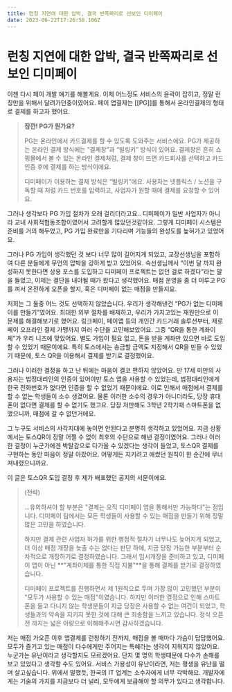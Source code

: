 ```yaml
---
title: 런칭 지연에 대한 압박, 결국 반쪽짜리로 선보인 디미페이
date: 2023-06-22T17:26:58.106Z
---
```


# 런칭 지연에 대한 압박, 결국 반쪽짜리로 선보인 디미페이

이젠 다시 페이 개발 얘기를 해볼게요. 이제 어느정도 서비스의 윤곽이 잡히고, 정말 런칭만을 위해서 달려가던중이였어요. 페이 앱결제는 [[PG]]를 통해서 온라인결제의 형태로 결제를 하고자 했어요.

> **잠깐! PG가 뭔가요?**
>
> PG는 온라인에서 카드결제를 할 수 있도록 도와주는 서비스에요. PG가 제공하는 온라인 결제 방식에는 “결제창”과 “빌링키” 방식이 있어요. 결제창은 흔히 쇼핑몰에서 볼 수 있는 온라인 결제처럼, 결제 창이 뜨면 카드회사를 선택하고 카드 인증 후에 결제를 하는 방식이에요.
>
> 디미페이가 이용하는 결제 방식은 “빌링키”에요. 사용자는 넷플릭스 / 노션을 구독할 때 처럼 카드 번호를 입력하고, 사업자가 원할 때에 결제를 요청할 수 있어요.

그러나 생각보다 PG 가입 절차가 오래 걸리더라고요.. 디미페이가 일반 사업자가 아니라 교내 사회적협동조합이였어서 고려할게 많았던것같아요. 그렇게 디미페이 시스템은 준비를 거의 해두었고, PG 가입 완료만을 기다리며 기능들의 완성도를 높혀가고 있었어요.

그러나 PG 가입이 생각했던 것 보다 너무 많이 길어지게 되었고, 교장선생님을 포함하여 다른 분들에게 무언의 압박을 강하게 받고 있었어요. 슥선생님께서 “이번 달 까지 완성하지 못한다면 상용 포스를 도입하고 디미페이 프로젝트는 없던 걸로 하겠다”라는 말을 들었고, 이제는 결단을 내야될 때가 왔다고 생각했어요. 매점 운영을 좀 더 미루고 PG를 껴서 온전하게 오픈을 할지, 혹은 디미페이 없는 매점을 만들지요.

저희는 그 둘중 어느 것도 선택하지 않았습니다. 우리가 생각해낸건 “PG가 없는 디미페이를 만들기”였어요. 최대한 외부 절차를 배제하고, 우리가 가지고있는 재원만으로 이 문제를 해결해보기로 했어요. 링크페이, 페이앱 등의 개인간 카드거래 솔루션부터, 제로페이 오프라인 결제 가맹까지 여러 수단을 고민해보았어요. 그중 “QR을 통한 계좌이체”가 우리 니즈에 맞았어요. 별도 가입이 필요 없고, 돈을 받을 계좌만 있으면 바로 도입할 수 있었기 때문이에요. 특히 토스에서는 송금할 금액도 지정해서 QR을 만들 수 있었기 때문에, 토스 QR을 이용해서 결제를 받기로 결정했어요.

그러나 이러한 결정을 하고 난 뒤에는 마음이 결코 편하지 않았어요. 만 17세 미만의 사용자는 법정대리인의 인증이 있어야만 토스 앱을 사용할 수 있었는데, 법정대리인에게 한국 전화번호가 없다면 인증을 할 수 없었기 때문이에요. 이로 인해서 매점에서 결제를 할 수 없는 학생들이 소수 생겼어요. 물론 이러한 소수의 경우가 아니더라도, 당장 휴대폰이 없다면 결제를 할 수 없기도 했고요. 당장 저만해도 3학년 2학기때 스마트폰을 없앴으니까, 매점에 갈 수 없던거에요.

그 누구도 서비스의 사각지대에 놓이면 안된다고 분명히 생각하고 있었어요. 지금 상황에서는 토스QR이 정말 어쩔 수 없이 최후의 수단으로 해낸 결정이였어요. 그러나 이러한 결정이 누군가에겐 박탈감으로 다가올 수 있겠다는 생각이 들었고, 토스QR 결제를 구현하는 동안 마음이 정말 아팠어요. 어떻게든 지키려고 애썼던 원칙이 한 순간에 무너져내렸으니까요.

이 글은 토스QR 도입 결정 후 제가 배포했던 공지의 서문이에요.

> (전략)
>
> …유의하셔야 할 부분은 "결제는 오직 디미페이 앱을 통해서만 가능하다"는 점입니다. 디미페이 팀에서는 모든 학생들이 사용할 수 있는 매점을 만들기 위해 정말 많은 고민을 하였습니다.
>
> 하지만 결제 관련 사업자 허가를 위한 행정적 절차가 너무나도 늦어지게 되었고, 더 이상 매점 개장을 늦출 수는 없다는 판단 하에, 지금 당장 가능한 부분부터 순차적으로 개장하기로 결정하였습니다. 그래서 임시개장을 준비하고 있고, 디미페이 앱이 아닌 **"계좌이체를 통한 직접 지불"**을 통해 결제를 받기로 결정하였습니다.
>
> 디미페이 프로젝트를 진행하면서 제 1원칙으로 두며 가장 많이 고민했던 부분이 "모두가 사용할 수 있는 매점"이였습니다. 하지만 이러한 결정으로 인해 스마트폰을 들고 다니지 않는 학생분들이 지금 당장은 사용할 수 없는 여건이 되었고, 학생들과의 약속을 지키지 못한 것에 대해 큰 죄송함을 느끼고 있습니다. 정식 오픈 전 까지는 넓은 아량으로 이해해주시면 감사하겠습니다.

저는 매점 가오픈 이후 앱결제를 런칭하기 전까지, 매점을 볼 때마다 가슴이 답답했어요. 모두가 즐기고 있는 매점이 다수에게만 주어지는 특혜라는 생각이 지워지지 않았어요. 누군가는 유난이라고 생각할지도 모르겠어요. 단지 몇 명의 학생때문에 다수가 손해를 보고 있었다고 생각할 수도 있어요. 서비스 가용성이 유난이라면, 저는 평생을 유난을 떨며 살고싶습니다. 위에서 말했듯, 한국의 IT 업계는 소수자에게 너무 각박해요. 개발자에게는 기술의 가치를 지금보다 더 널리, 모두에게 보급해야 할 의무가 있다고 생각합니다.
